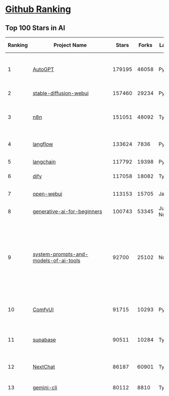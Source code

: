 [Github Ranking](../README.md)
==========

## Top 100 Stars in AI

| Ranking | Project Name | Stars | Forks | Language | Open Issues | Description | Last Commit |
| ------- | ------------ | ----- | ----- | -------- | ----------- | ----------- | ----------- |
| 1 | [AutoGPT](https://github.com/Significant-Gravitas/AutoGPT) | 179195 | 46058 | Python | 188 | AutoGPT is the vision of accessible AI for everyone, to use and to build on. Our mission is to provide the tools, so that you can focus on what matters. | 2025-10-23T01:53:38Z |
| 2 | [stable-diffusion-webui](https://github.com/AUTOMATIC1111/stable-diffusion-webui) | 157460 | 29234 | Python | 2368 | Stable Diffusion web UI | 2025-10-07T20:06:10Z |
| 3 | [n8n](https://github.com/n8n-io/n8n) | 151051 | 48092 | TypeScript | 768 | Fair-code workflow automation platform with native AI capabilities. Combine visual building with custom code, self-host or cloud, 400+ integrations. | 2025-10-23T02:19:05Z |
| 4 | [langflow](https://github.com/langflow-ai/langflow) | 133624 | 7836 | Python | 379 | Langflow is a powerful tool for building and deploying AI-powered agents and workflows. | 2025-10-23T01:54:17Z |
| 5 | [langchain](https://github.com/langchain-ai/langchain) | 117792 | 19398 | Python | 160 | 🦜🔗 Build context-aware reasoning applications | 2025-10-22T21:01:33Z |
| 6 | [dify](https://github.com/langgenius/dify) | 117058 | 18082 | TypeScript | 471 | Production-ready platform for agentic workflow development. | 2025-10-23T03:34:00Z |
| 7 | [open-webui](https://github.com/open-webui/open-webui) | 113153 | 15705 | JavaScript | 230 | User-friendly AI Interface (Supports Ollama, OpenAI API, ...) | 2025-10-23T02:35:40Z |
| 8 | [generative-ai-for-beginners](https://github.com/microsoft/generative-ai-for-beginners) | 100743 | 53345 | Jupyter Notebook | 5 | 21 Lessons, Get Started Building with Generative AI  | 2025-10-20T03:13:22Z |
| 9 | [system-prompts-and-models-of-ai-tools](https://github.com/x1xhlol/system-prompts-and-models-of-ai-tools) | 92700 | 25102 | None | 58 | FULL Augment Code, Claude Code, Cluely, CodeBuddy, Comet, Cursor, Devin AI, Junie, Kiro, Leap.new, Lovable, Manus Agent Tools, NotionAI, Orchids.app, Perplexity, Poke, Qoder, Replit, Same.dev, Trae, Traycer AI, VSCode Agent, Warp.dev, Windsurf, Xcode, Z.ai Code, dia & v0. (And other Open Sourced) System Prompts, Internal Tools & AI Models | 2025-10-19T18:44:24Z |
| 10 | [ComfyUI](https://github.com/comfyanonymous/ComfyUI) | 91715 | 10293 | Python | 2864 | The most powerful and modular diffusion model GUI, api and backend with a graph/nodes interface. | 2025-10-22T21:26:27Z |
| 11 | [supabase](https://github.com/supabase/supabase) | 90511 | 10284 | TypeScript | 240 | The Postgres development platform. Supabase gives you a dedicated Postgres database to build your web, mobile, and AI applications. | 2025-10-23T03:40:59Z |
| 12 | [NextChat](https://github.com/ChatGPTNextWeb/NextChat) | 86187 | 60901 | TypeScript | 675 | ✨ Light and Fast AI Assistant. Support: Web \| iOS \| MacOS \| Android \|  Linux \| Windows | 2025-10-22T00:30:51Z |
| 13 | [gemini-cli](https://github.com/google-gemini/gemini-cli) | 80112 | 8810 | TypeScript | 2079 | An open-source AI agent that brings the power of Gemini directly into your terminal. | 2025-10-23T03:12:04Z |
| 14 | [funNLP](https://github.com/fighting41love/funNLP) | 76753 | 15039 | Python | 34 | 中英文敏感词、语言检测、中外手机/电话归属地/运营商查询、名字推断性别、手机号抽取、身份证抽取、邮箱抽取、中日文人名库、中文缩写库、拆字词典、词汇情感值、停用词、反动词表、暴恐词表、繁简体转换、英文模拟中文发音、汪峰歌词生成器、职业名称词库、同义词库、反义词库、否定词库、汽车品牌词库、汽车零件词库、连续英文切割、各种中文词向量、公司名字大全、古诗词库、IT词库、财经词库、成语词库、地名词库、历史名人词库、诗词词库、医学词库、饮食词库、法律词库、汽车词库、动物词库、中文聊天语料、中文谣言数据、百度中文问答数据集、句子相似度匹配算法集合、bert资源、文本生成&摘要相关工具、cocoNLP信息抽取工具、国内电话号码正则匹配、清华大学XLORE:中英文跨语言百科知识图谱、清华大学人工智能技术系列报告、自然语言生成、NLU太难了系列、自动对联数据及机器人、用户名黑名单列表、罪名法务名词及分类模型、微信公众号语料、cs224n深度学习自然语言处理课程、中文手写汉字识别、中文自然语言处理 语料/数据集、变量命名神器、分词语料库+代码、任务型对话英文数据集、ASR 语音数据集 + 基于深度学习的中文语音识别系统、笑声检测器、Microsoft多语言数字/单位/如日期时间识别包、中华新华字典数据库及api(包括常用歇后语、成语、词语和汉字)、文档图谱自动生成、SpaCy 中文模型、Common Voice语音识别数据集新版、神经网络关系抽取、基于bert的命名实体识别、关键词(Keyphrase)抽取包pke、基于医疗领域知识图谱的问答系统、基于依存句法与语义角色标注的事件三元组抽取、依存句法分析4万句高质量标注数据、cnocr：用来做中文OCR的Python3包、中文人物关系知识图谱项目、中文nlp竞赛项目及代码汇总、中文字符数据、speech-aligner: 从“人声语音”及其“语言文本”产生音素级别时间对齐标注的工具、AmpliGraph: 知识图谱表示学习(Python)库：知识图谱概念链接预测、Scattertext 文本可视化(python)、语言/知识表示工具：BERT & ERNIE、中文对比英文自然语言处理NLP的区别综述、Synonyms中文近义词工具包、HarvestText领域自适应文本挖掘工具（新词发现-情感分析-实体链接等）、word2word：(Python)方便易用的多语言词-词对集：62种语言/3,564个多语言对、语音识别语料生成工具：从具有音频/字幕的在线视频创建自动语音识别(ASR)语料库、构建医疗实体识别的模型（包含词典和语料标注）、单文档非监督的关键词抽取、Kashgari中使用gpt-2语言模型、开源的金融投资数据提取工具、文本自动摘要库TextTeaser: 仅支持英文、人民日报语料处理工具集、一些关于自然语言的基本模型、基于14W歌曲知识库的问答尝试--功能包括歌词接龙and已知歌词找歌曲以及歌曲歌手歌词三角关系的问答、基于Siamese bilstm模型的相似句子判定模型并提供训练数据集和测试数据集、用Transformer编解码模型实现的根据Hacker News文章标题自动生成评论、用BERT进行序列标记和文本分类的模板代码、LitBank：NLP数据集——支持自然语言处理和计算人文学科任务的100部带标记英文小说语料、百度开源的基准信息抽取系统、虚假新闻数据集、Facebook: LAMA语言模型分析，提供Transformer-XL/BERT/ELMo/GPT预训练语言模型的统一访问接口、CommonsenseQA：面向常识的英文QA挑战、中文知识图谱资料、数据及工具、各大公司内部里大牛分享的技术文档 PDF 或者 PPT、自然语言生成SQL语句（英文）、中文NLP数据增强（EDA）工具、英文NLP数据增强工具 、基于医药知识图谱的智能问答系统、京东商品知识图谱、基于mongodb存储的军事领域知识图谱问答项目、基于远监督的中文关系抽取、语音情感分析、中文ULMFiT-情感分析-文本分类-语料及模型、一个拍照做题程序、世界各国大规模人名库、一个利用有趣中文语料库 qingyun 训练出来的中文聊天机器人、中文聊天机器人seqGAN、省市区镇行政区划数据带拼音标注、教育行业新闻语料库包含自动文摘功能、开放了对话机器人-知识图谱-语义理解-自然语言处理工具及数据、中文知识图谱：基于百度百科中文页面-抽取三元组信息-构建中文知识图谱、masr: 中文语音识别-提供预训练模型-高识别率、Python音频数据增广库、中文全词覆盖BERT及两份阅读理解数据、ConvLab：开源多域端到端对话系统平台、中文自然语言处理数据集、基于最新版本rasa搭建的对话系统、基于TensorFlow和BERT的管道式实体及关系抽取、一个小型的证券知识图谱/知识库、复盘所有NLP比赛的TOP方案、OpenCLaP：多领域开源中文预训练语言模型仓库、UER：基于不同语料+编码器+目标任务的中文预训练模型仓库、中文自然语言处理向量合集、基于金融-司法领域(兼有闲聊性质)的聊天机器人、g2pC：基于上下文的汉语读音自动标记模块、Zincbase 知识图谱构建工具包、诗歌质量评价/细粒度情感诗歌语料库、快速转化「中文数字」和「阿拉伯数字」、百度知道问答语料库、基于知识图谱的问答系统、jieba_fast 加速版的jieba、正则表达式教程、中文阅读理解数据集、基于BERT等最新语言模型的抽取式摘要提取、Python利用深度学习进行文本摘要的综合指南、知识图谱深度学习相关资料整理、维基大规模平行文本语料、StanfordNLP 0.2.0：纯Python版自然语言处理包、NeuralNLP-NeuralClassifier：腾讯开源深度学习文本分类工具、端到端的封闭域对话系统、中文命名实体识别：NeuroNER vs. BertNER、新闻事件线索抽取、2019年百度的三元组抽取比赛：“科学空间队”源码、基于依存句法的开放域文本知识三元组抽取和知识库构建、中文的GPT2训练代码、ML-NLP - 机器学习(Machine Learning)NLP面试中常考到的知识点和代码实现、nlp4han:中文自然语言处理工具集(断句/分词/词性标注/组块/句法分析/语义分析/NER/N元语法/HMM/代词消解/情感分析/拼写检查、XLM：Facebook的跨语言预训练语言模型、用基于BERT的微调和特征提取方法来进行知识图谱百度百科人物词条属性抽取、中文自然语言处理相关的开放任务-数据集-当前最佳结果、CoupletAI - 基于CNN+Bi-LSTM+Attention 的自动对对联系统、抽象知识图谱、MiningZhiDaoQACorpus - 580万百度知道问答数据挖掘项目、brat rapid annotation tool: 序列标注工具、大规模中文知识图谱数据：1.4亿实体、数据增强在机器翻译及其他nlp任务中的应用及效果、allennlp阅读理解:支持多种数据和模型、PDF表格数据提取工具 、 Graphbrain：AI开源软件库和科研工具，目的是促进自动意义提取和文本理解以及知识的探索和推断、简历自动筛选系统、基于命名实体识别的简历自动摘要、中文语言理解测评基准，包括代表性的数据集&基准模型&语料库&排行榜、树洞 OCR 文字识别 、从包含表格的扫描图片中识别表格和文字、语声迁移、Python口语自然语言处理工具集(英文)、 similarity：相似度计算工具包，java编写、海量中文预训练ALBERT模型 、Transformers 2.0 、基于大规模音频数据集Audioset的音频增强 、Poplar：网页版自然语言标注工具、图片文字去除，可用于漫画翻译 、186种语言的数字叫法库、Amazon发布基于知识的人-人开放领域对话数据集 、中文文本纠错模块代码、繁简体转换 、 Python实现的多种文本可读性评价指标、类似于人名/地名/组织机构名的命名体识别数据集 、东南大学《知识图谱》研究生课程(资料)、. 英文拼写检查库 、 wwsearch是企业微信后台自研的全文检索引擎、CHAMELEON：深度学习新闻推荐系统元架构 、 8篇论文梳理BERT相关模型进展与反思、DocSearch：免费文档搜索引擎、 LIDA：轻量交互式对话标注工具 、aili - the fastest in-memory index in the East 东半球最快并发索引 、知识图谱车音工作项目、自然语言生成资源大全 、中日韩分词库mecab的Python接口库、中文文本摘要/关键词提取、汉字字符特征提取器 (featurizer)，提取汉字的特征（发音特征、字形特征）用做深度学习的特征、中文生成任务基准测评 、中文缩写数据集、中文任务基准测评 - 代表性的数据集-基准(预训练)模型-语料库-baseline-工具包-排行榜、PySS3：面向可解释AI的SS3文本分类器机器可视化工具 、中文NLP数据集列表、COPE - 格律诗编辑程序、doccano：基于网页的开源协同多语言文本标注工具 、PreNLP：自然语言预处理库、简单的简历解析器，用来从简历中提取关键信息、用于中文闲聊的GPT2模型：GPT2-chitchat、基于检索聊天机器人多轮响应选择相关资源列表(Leaderboards、Datasets、Papers)、(Colab)抽象文本摘要实现集锦(教程 、词语拼音数据、高效模糊搜索工具、NLP数据增广资源集、微软对话机器人框架 、 GitHub Typo Corpus：大规模GitHub多语言拼写错误/语法错误数据集、TextCluster：短文本聚类预处理模块 Short text cluster、面向语音识别的中文文本规范化、BLINK：最先进的实体链接库、BertPunc：基于BERT的最先进标点修复模型、Tokenizer：快速、可定制的文本词条化库、中文语言理解测评基准，包括代表性的数据集、基准(预训练)模型、语料库、排行榜、spaCy 医学文本挖掘与信息提取 、 NLP任务示例项目代码集、 python拼写检查库、chatbot-list - 行业内关于智能客服、聊天机器人的应用和架构、算法分享和介绍、语音质量评价指标(MOSNet, BSSEval, STOI, PESQ, SRMR)、 用138GB语料训练的法文RoBERTa预训练语言模型 、BERT-NER-Pytorch：三种不同模式的BERT中文NER实验、无道词典 - 有道词典的命令行版本，支持英汉互查和在线查询、2019年NLP亮点回顾、 Chinese medical dialogue data 中文医疗对话数据集 、最好的汉字数字(中文数字)-阿拉伯数字转换工具、 基于百科知识库的中文词语多词义/义项获取与特定句子词语语义消歧、awesome-nlp-sentiment-analysis - 情感分析、情绪原因识别、评价对象和评价词抽取、LineFlow：面向所有深度学习框架的NLP数据高效加载器、中文医学NLP公开资源整理 、MedQuAD：(英文)医学问答数据集、将自然语言数字串解析转换为整数和浮点数、Transfer Learning in Natural Language Processing (NLP) 、面向语音识别的中文/英文发音辞典、Tokenizers：注重性能与多功能性的最先进分词器、CLUENER 细粒度命名实体识别 Fine Grained Named Entity Recognition、 基于BERT的中文命名实体识别、中文谣言数据库、NLP数据集/基准任务大列表、nlp相关的一些论文及代码, 包括主题模型、词向量(Word Embedding)、命名实体识别(NER)、文本分类(Text Classificatin)、文本生成(Text Generation)、文本相似性(Text Similarity)计算等，涉及到各种与nlp相关的算法，基于keras和tensorflow 、Python文本挖掘/NLP实战示例、 Blackstone：面向非结构化法律文本的spaCy pipeline和NLP模型通过同义词替换实现文本“变脸” 、中文 预训练 ELECTREA 模型: 基于对抗学习 pretrain Chinese Model 、albert-chinese-ner - 用预训练语言模型ALBERT做中文NER 、基于GPT2的特定主题文本生成/文本增广、开源预训练语言模型合集、多语言句向量包、编码、标记和实现：一种可控高效的文本生成方法、 英文脏话大列表 、attnvis：GPT2、BERT等transformer语言模型注意力交互可视化、CoVoST：Facebook发布的多语种语音-文本翻译语料库，包括11种语言(法语、德语、荷兰语、俄语、西班牙语、意大利语、土耳其语、波斯语、瑞典语、蒙古语和中文)的语音、文字转录及英文译文、Jiagu自然语言处理工具 - 以BiLSTM等模型为基础，提供知识图谱关系抽取 中文分词 词性标注 命名实体识别 情感分析 新词发现 关键词 文本摘要 文本聚类等功能、用unet实现对文档表格的自动检测，表格重建、NLP事件提取文献资源列表 、 金融领域自然语言处理研究资源大列表、CLUEDatasetSearch - 中英文NLP数据集：搜索所有中文NLP数据集，附常用英文NLP数据集 、medical_NER - 中文医学知识图谱命名实体识别 、(哈佛)讲因果推理的免费书、知识图谱相关学习资料/数据集/工具资源大列表、Forte：灵活强大的自然语言处理pipeline工具集 、Python字符串相似性算法库、PyLaia：面向手写文档分析的深度学习工具包、TextFooler：针对文本分类/推理的对抗文本生成模块、Haystack：灵活、强大的可扩展问答(QA)框架、中文关键短语抽取工具 | 2024-05-10T07:38:24Z |
| 15 | [netdata](https://github.com/netdata/netdata) | 76450 | 6207 | C | 170 | The fastest path to AI-powered full stack observability, even for lean teams. | 2025-10-23T00:37:44Z |
| 16 | [LLMs-from-scratch](https://github.com/rasbt/LLMs-from-scratch) | 76001 | 11178 | Jupyter Notebook | 3 | Implement a ChatGPT-like LLM in PyTorch from scratch, step by step | 2025-10-22T02:19:45Z |
| 17 | [Deep-Live-Cam](https://github.com/hacksider/Deep-Live-Cam) | 74118 | 10822 | Python | 64 | real time face swap and one-click video deepfake with only a single image | 2025-10-15T17:32:43Z |
| 18 | [awesome-mcp-servers](https://github.com/punkpeye/awesome-mcp-servers) | 73420 | 6129 | None | 47 | A collection of MCP servers. | 2025-10-20T05:44:11Z |
| 19 | [awesome-llm-apps](https://github.com/Shubhamsaboo/awesome-llm-apps) | 72616 | 9419 | Python | 4 | Collection of awesome LLM apps with AI Agents and RAG using OpenAI, Anthropic, Gemini and opensource models. | 2025-10-19T17:51:53Z |
| 20 | [browser-use](https://github.com/browser-use/browser-use) | 71643 | 8480 | Python | 137 | 🌐 Make websites accessible for AI agents. Automate tasks online with ease. | 2025-10-23T02:22:07Z |
| 21 | [lobe-chat](https://github.com/lobehub/lobe-chat) | 67081 | 13859 | TypeScript | 885 | 🤯 Lobe Chat - an open-source, modern design AI chat framework. Supports multiple AI providers (OpenAI / Claude 4 / Gemini / DeepSeek / Ollama / Qwen), Knowledge Base (file upload / RAG ), one click install MCP Marketplace and Artifacts / Thinking. One-click FREE deployment of your private AI Agent application. | 2025-10-23T03:39:00Z |
| 22 | [ragflow](https://github.com/infiniflow/ragflow) | 66425 | 7030 | TypeScript | 2924 | RAGFlow is a leading open-source Retrieval-Augmented Generation (RAG) engine that fuses cutting-edge RAG with Agent capabilities to create a superior context layer for LLMs | 2025-10-23T03:13:21Z |
| 23 | [AppFlowy](https://github.com/AppFlowy-IO/AppFlowy) | 66090 | 4678 | Dart | 967 | Bring projects, wikis, and teams together with AI. AppFlowy is the AI collaborative workspace where you achieve more without losing control of your data. The leading open source Notion alternative. | 2025-10-16T04:07:09Z |
| 24 | [Prompt-Engineering-Guide](https://github.com/dair-ai/Prompt-Engineering-Guide) | 65101 | 6775 | MDX | 153 | 🐙 Guides, papers, lessons, notebooks and resources for prompt engineering, context engineering, RAG, and AI Agents. | 2025-10-16T15:44:13Z |
| 25 | [firecrawl](https://github.com/firecrawl/firecrawl) | 64309 | 5099 | TypeScript | 22 | 🔥 The Web Data API for AI - Turn entire websites into LLM-ready markdown or structured data | 2025-10-23T03:30:52Z |
| 26 | [LLaMA-Factory](https://github.com/hiyouga/LLaMA-Factory) | 60631 | 7344 | Python | 724 | Unified Efficient Fine-Tuning of 100+ LLMs & VLMs (ACL 2024) | 2025-10-22T12:54:52Z |
| 27 | [PaddleOCR](https://github.com/PaddlePaddle/PaddleOCR) | 60538 | 9077 | Python | 172 | Turn any PDF or image document into structured data for your AI. A powerful, lightweight OCR toolkit that bridges the gap between images/PDFs and LLMs. Supports 100+ languages. | 2025-10-22T10:39:28Z |
| 28 | [MetaGPT](https://github.com/FoundationAgents/MetaGPT) | 59046 | 7163 | Python | 10 | 🌟 The Multi-Agent Framework: First AI Software Company, Towards Natural Language Programming | 2025-10-04T05:57:57Z |
| 29 | [gpt-engineer](https://github.com/AntonOsika/gpt-engineer) | 54953 | 7332 | Python | 31 | CLI platform to experiment with codegen. Precursor to: https://lovable.dev | 2025-05-14T10:15:10Z |
| 30 | [crawl4ai](https://github.com/unclecode/crawl4ai) | 54910 | 5497 | Python | 163 | 🚀🤖 Crawl4AI: Open-source LLM Friendly Web Crawler & Scraper. Don't be shy, join here: https://discord.gg/jP8KfhDhyN | 2025-10-22T14:34:19Z |
| 31 | [ChatGPT](https://github.com/lencx/ChatGPT) | 54196 | 6186 | Rust | 852 | 🔮 ChatGPT Desktop Application (Mac, Windows and Linux) | 2024-08-29T17:58:11Z |
| 32 | [meilisearch](https://github.com/meilisearch/meilisearch) | 53914 | 2222 | Rust | 213 | A lightning-fast search engine API bringing AI-powered hybrid search to your sites and applications. | 2025-10-21T08:44:58Z |
| 33 | [OpenBB](https://github.com/OpenBB-finance/OpenBB) | 53781 | 5171 | Python | 32 | Financial data platform for analysts, quants and AI agents. | 2025-10-22T18:39:32Z |
| 34 | [autogen](https://github.com/microsoft/autogen) | 51024 | 7785 | Python | 406 | A programming framework for agentic AI | 2025-10-08T04:58:17Z |
| 35 | [anything-llm](https://github.com/Mintplex-Labs/anything-llm) | 50289 | 5276 | JavaScript | 264 | The all-in-one Desktop & Docker AI application with built-in RAG, AI agents, No-code agent builder, MCP compatibility,  and more. | 2025-10-23T01:03:20Z |
| 36 | [MoneyPrinterTurbo](https://github.com/harry0703/MoneyPrinterTurbo) | 46986 | 6566 | Python | 197 | 利用AI大模型，一键生成高清短视频 Generate short videos with one click using AI LLM. | 2025-06-11T06:34:54Z |
| 37 | [Flowise](https://github.com/FlowiseAI/Flowise) | 45978 | 22864 | TypeScript | 607 | Build AI Agents, Visually | 2025-10-22T08:11:05Z |
| 38 | [llm-app](https://github.com/pathwaycom/llm-app) | 45967 | 1176 | Jupyter Notebook | 4 | Ready-to-run cloud templates for RAG, AI pipelines, and enterprise search with live data. 🐳Docker-friendly.⚡Always in sync with Sharepoint, Google Drive, S3, Kafka, PostgreSQL, real-time data APIs, and more. | 2025-10-03T08:32:04Z |
| 39 | [dbeaver](https://github.com/dbeaver/dbeaver) | 45883 | 3879 | Java | 3088 | Free universal database tool and SQL client | 2025-10-22T16:58:37Z |
| 40 | [text-generation-webui](https://github.com/oobabooga/text-generation-webui) | 45218 | 5819 | Python | 2600 | The definitive Web UI for local AI, with powerful features and easy setup. | 2025-10-22T17:59:28Z |
| 41 | [JeecgBoot](https://github.com/jeecgboot/JeecgBoot) | 44124 | 15614 | Java | 29 | 🔥AI低代码平台，助力企业快速实现低代码开发和构建AI应用！前后端分离架构 SpringBoot3，SpringCloud、MybatisPlus，Ant Design&Vue3、TS+vite！强大代码生成器实现前后端一键生成，无需手写代码! 引领AI低代码开发模式：AI生成→在线编码→代码生成→手工合并，解决Java项目80%重复工作，提升效率，节省成本，兼顾灵活性~ | 2025-10-22T07:26:40Z |
| 42 | [ClickHouse](https://github.com/ClickHouse/ClickHouse) | 43519 | 7736 | C++ | 4665 | ClickHouse® is a real-time analytics database management system | 2025-10-23T00:02:36Z |
| 43 | [AI-For-Beginners](https://github.com/microsoft/AI-For-Beginners) | 43304 | 8476 | Jupyter Notebook | 1 | 12 Weeks, 24 Lessons, AI for All! | 2025-10-17T20:20:06Z |
| 44 | [ai-agents-for-beginners](https://github.com/microsoft/ai-agents-for-beginners) | 43111 | 14312 | Jupyter Notebook | 7 | 12 Lessons to Get Started Building AI Agents | 2025-10-20T09:23:53Z |
| 45 | [airflow](https://github.com/apache/airflow) | 42891 | 15814 | Python | 1344 | Apache Airflow - A platform to programmatically author, schedule, and monitor workflows | 2025-10-23T00:07:47Z |
| 46 | [GitHubDaily](https://github.com/GitHubDaily/GitHubDaily) | 42589 | 4319 | None | 437 | 坚持分享 GitHub 上高质量、有趣实用的开源技术教程、开发者工具、编程网站、技术资讯。A list cool, interesting projects of GitHub. | 2025-03-20T08:54:47Z |
| 47 | [docling](https://github.com/docling-project/docling) | 42056 | 3004 | Python | 647 | Get your documents ready for gen AI | 2025-10-22T11:31:31Z |
| 48 | [ai-hedge-fund](https://github.com/virattt/ai-hedge-fund) | 42027 | 7426 | Python | 25 | An AI Hedge Fund Team | 2025-10-11T18:20:27Z |
| 49 | [kong](https://github.com/Kong/kong) | 42020 | 5005 | Lua | 62 | 🦍 The Cloud-Native Gateway for APIs & AI | 2025-10-21T06:52:36Z |
| 50 | [mem0](https://github.com/mem0ai/mem0) | 41609 | 4460 | Python | 289 | Universal memory layer for AI Agents; Announcing OpenMemory MCP - local and secure memory management. | 2025-10-22T17:30:45Z |
| 51 | [ailearning](https://github.com/apachecn/ailearning) | 41607 | 11594 | Python | 3 | AiLearning：数据分析+机器学习实战+线性代数+PyTorch+NLTK+TF2 | 2024-11-12T16:21:55Z |
| 52 | [ColossalAI](https://github.com/hpcaitech/ColossalAI) | 41205 | 4534 | Python | 430 | Making large AI models cheaper, faster and more accessible | 2025-10-13T17:34:46Z |
| 53 | [spec-kit](https://github.com/github/spec-kit) | 40795 | 3476 | Python | 337 | 💫 Toolkit to help you get started with Spec-Driven Development | 2025-10-22T20:17:17Z |
| 54 | [upscayl](https://github.com/upscayl/upscayl) | 40667 | 1904 | TypeScript | 56 | 🆙 Upscayl - #1 Free and Open Source AI Image Upscaler for Linux, MacOS and Windows. | 2025-09-24T19:44:23Z |
| 55 | [crewAI](https://github.com/crewAIInc/crewAI) | 39492 | 5254 | Python | 40 | Framework for orchestrating role-playing, autonomous AI agents. By fostering collaborative intelligence, CrewAI empowers agents to work together seamlessly, tackling complex tasks. | 2025-10-23T03:13:15Z |
| 56 | [chatgpt-on-wechat](https://github.com/zhayujie/chatgpt-on-wechat) | 39461 | 9456 | Python | 308 | 基于大模型搭建的聊天机器人，同时支持 微信公众号、企业微信应用、飞书、钉钉 等接入，可选择ChatGPT/Claude/DeepSeek/文心一言/讯飞星火/通义千问/ Gemini/GLM-4/Kimi/LinkAI，能处理文本、语音和图片，访问操作系统和互联网，支持基于自有知识库进行定制企业智能客服。 | 2025-10-22T10:32:10Z |
| 57 | [ray](https://github.com/ray-project/ray) | 39440 | 6810 | Python | 2816 | Ray is an AI compute engine. Ray consists of a core distributed runtime and a set of AI Libraries for accelerating ML workloads. | 2025-10-23T02:55:14Z |
| 58 | [photoprism](https://github.com/photoprism/photoprism) | 38619 | 2158 | Go | 444 | AI-Powered Photos App for the Decentralized Web 🌈💎✨ | 2025-10-22T17:59:13Z |
| 59 | [quivr](https://github.com/QuivrHQ/quivr) | 38537 | 3681 | Python | 2 | Opiniated RAG for integrating GenAI in your apps 🧠   Focus on your product rather than the RAG. Easy integration in existing products with customisation!  Any LLM: GPT4, Groq, Llama. Any Vectorstore: PGVector, Faiss. Any Files. Anyway you want.  | 2025-07-09T12:55:23Z |
| 60 | [aider](https://github.com/Aider-AI/aider) | 38048 | 3599 | Python | 1060 | aider is AI pair programming in your terminal | 2025-10-05T19:11:17Z |
| 61 | [Open-Assistant](https://github.com/LAION-AI/Open-Assistant) | 37481 | 3302 | Python | 227 | OpenAssistant is a chat-based assistant that understands tasks, can interact with third-party systems, and retrieve information dynamically to do so. | 2024-08-17T01:55:35Z |
| 62 | [chatbox](https://github.com/chatboxai/chatbox) | 37014 | 3747 | TypeScript | 889 | User-friendly Desktop Client App for AI Models/LLMs (GPT, Claude, Gemini, Ollama...) | 2025-10-22T15:26:34Z |
| 63 | [ToolJet](https://github.com/ToolJet/ToolJet) | 36779 | 4854 | JavaScript | 644 | ToolJet is the open-source foundation of ToolJet AI - the AI-native platform for building internal tools, dashboard, business applications, workflows and AI agents 🚀 | 2025-10-22T21:25:25Z |
| 64 | [MockingBird](https://github.com/babysor/MockingBird) | 36710 | 5270 | Python | 478 | 🚀AI拟声: 5秒内克隆您的声音并生成任意语音内容 Clone a voice in 5 seconds to generate arbitrary speech in real-time | 2024-11-15T05:00:29Z |
| 65 | [google-research](https://github.com/google-research/google-research) | 36585 | 8219 | Jupyter Notebook | 1076 | Google Research | 2025-10-15T19:07:15Z |
| 66 | [cursor-free-vip](https://github.com/yeongpin/cursor-free-vip) | 36527 | 4496 | Python | 618 | [Support 0.49.x]（Reset Cursor AI MachineID & Bypass Higher Token Limit） Cursor Ai ，自动重置机器ID ， 免费升级使用Pro功能: You've reached your trial request limit. / Too many free trial accounts used on this machine. Please upgrade to pro. We have this limit in place to prevent abuse. Please let us know if you believe this is a mistake. | 2025-09-16T03:47:39Z |
| 67 | [mindsdb](https://github.com/mindsdb/mindsdb) | 36516 | 5878 | Python | 55 | AI Analytics and Knowledge Engine for RAG over large-scale, heterogeneous data. - The only MCP Server you'll ever need | 2025-10-22T22:46:17Z |
| 68 | [LocalAI](https://github.com/mudler/LocalAI) | 35964 | 2853 | Go | 270 | :robot: The free, Open Source alternative to OpenAI, Claude and others. Self-hosted and local-first. Drop-in replacement for OpenAI,  running on consumer-grade hardware. No GPU required. Runs gguf, transformers, diffusers and many more. Features: Generate Text, Audio, Video, Images, Voice Cloning, Distributed, P2P and decentralized inference | 2025-10-22T21:05:28Z |
| 69 | [Folo](https://github.com/RSSNext/Folo) | 35271 | 1710 | TypeScript | 292 | 🧡 Follow everything in one place | 2025-10-23T03:41:31Z |
| 70 | [AgentGPT](https://github.com/reworkd/AgentGPT) | 35113 | 9482 | TypeScript | 130 | 🤖 Assemble, configure, and deploy autonomous AI Agents in your browser. | 2025-04-29T01:19:32Z |
| 71 | [awesome-cursorrules](https://github.com/PatrickJS/awesome-cursorrules) | 34775 | 2954 | MDX | 37 | 📄  Configuration files that enhance Cursor AI editor experience with custom rules and behaviors | 2025-09-24T22:10:23Z |
| 72 | [context7](https://github.com/upstash/context7) | 34709 | 1720 | JavaScript | 85 | Context7 MCP Server -- Up-to-date code documentation for LLMs and AI code editors | 2025-10-22T21:31:09Z |
| 73 | [agno](https://github.com/agno-agi/agno) | 34530 | 4520 | Python | 126 | Multi-agent framework, runtime and control plane. Built for speed, privacy, and scale. | 2025-10-22T23:14:01Z |
| 74 | [gold-miner](https://github.com/xitu/gold-miner) | 34274 | 5042 | None | 11 | 🥇掘金翻译计划，可能是世界最大最好的英译中技术社区，最懂读者和译者的翻译平台： | 2024-04-17T09:44:37Z |
| 75 | [Fabric](https://github.com/danielmiessler/Fabric) | 33963 | 3467 | JavaScript | 40 | Fabric is an open-source framework for augmenting humans using AI. It provides a modular system for solving specific problems using a crowdsourced set of AI prompts that can be used anywhere. | 2025-10-21T08:08:38Z |
| 76 | [ruoyi-vue-pro](https://github.com/YunaiV/ruoyi-vue-pro) | 33704 | 7275 | Java | 7 | 🔥 官方推荐 🔥 RuoYi-Vue 全新 Pro 版本，优化重构所有功能。基于 Spring Boot + MyBatis Plus + Vue & Element 实现的后台管理系统 + 微信小程序，支持 RBAC 动态权限、数据权限、SaaS 多租户、Flowable 工作流、三方登录、支付、短信、商城、CRM、ERP、AI 大模型等功能。你的 ⭐️ Star ⭐️，是作者生发的动力！ | 2025-10-12T07:41:03Z |
| 77 | [gpt-pilot](https://github.com/Pythagora-io/gpt-pilot) | 33514 | 3454 | Python | 238 | The first real AI developer | 2025-09-11T13:41:50Z |
| 78 | [spaCy](https://github.com/explosion/spaCy) | 32690 | 4604 | Python | 175 | 💫 Industrial-strength Natural Language Processing (NLP) in Python | 2025-05-28T15:28:05Z |
| 79 | [qlib](https://github.com/microsoft/qlib) | 32526 | 5017 | Python | 257 | Qlib is an AI-oriented Quant investment platform that aims to use AI tech to empower Quant Research, from exploring ideas to implementing productions. Qlib supports diverse ML modeling paradigms, including supervised learning, market dynamics modeling, and RL, and is now equipped with https://github.com/microsoft/RD-Agent to automate R&D process. | 2025-10-17T05:22:09Z |
| 80 | [chatbot-ui](https://github.com/mckaywrigley/chatbot-ui) | 32519 | 9368 | TypeScript | 181 | AI chat for any model. | 2024-08-03T00:38:07Z |
| 81 | [tabby](https://github.com/TabbyML/tabby) | 32294 | 1621 | Rust | 218 | Self-hosted AI coding assistant | 2025-09-26T20:03:32Z |
| 82 | [nacos](https://github.com/alibaba/nacos) | 32174 | 13157 | Java | 252 | an easy-to-use dynamic service discovery, configuration and service management platform for building AI cloud native applications. | 2025-10-21T21:17:28Z |
| 83 | [exo](https://github.com/exo-explore/exo) | 32054 | 2161 | Python | 373 | Run your own AI cluster at home with everyday devices 📱💻 🖥️⌚ | 2025-10-21T16:29:52Z |
| 84 | [fairseq](https://github.com/facebookresearch/fairseq) | 31877 | 6614 | Python | 1194 | Facebook AI Research Sequence-to-Sequence Toolkit written in Python. | 2025-09-30T11:16:06Z |
| 85 | [netron](https://github.com/lutzroeder/netron) | 31615 | 3013 | JavaScript | 21 | Visualizer for neural network, deep learning and machine learning models | 2025-10-23T02:34:54Z |
| 86 | [cursor](https://github.com/cursor/cursor) | 31489 | 2076 | None | 2195 | The AI Code Editor | 2025-10-22T22:53:11Z |
| 87 | [khoj](https://github.com/khoj-ai/khoj) | 31377 | 1846 | Python | 75 | Your AI second brain. Self-hostable. Get answers from the web or your docs. Build custom agents, schedule automations, do deep research. Turn any online or local LLM into your personal, autonomous AI (gpt, claude, gemini, llama, qwen, mistral). Get started - free. | 2025-09-16T09:17:58Z |
| 88 | [LibreChat](https://github.com/danny-avila/LibreChat) | 30956 | 5981 | TypeScript | 207 | Enhanced ChatGPT Clone: Features Agents, MCP, DeepSeek, Anthropic, AWS, OpenAI, Responses API, Azure, Groq, o1, GPT-5, Mistral, OpenRouter, Vertex AI, Gemini, Artifacts, AI model switching, message search, Code Interpreter, langchain, DALL-E-3, OpenAPI Actions, Functions, Secure Multi-User Auth, Presets, open-source for self-hosting. Active. | 2025-10-22T20:39:23Z |
| 89 | [AI-Expert-Roadmap](https://github.com/AMAI-GmbH/AI-Expert-Roadmap) | 30417 | 2548 | JavaScript | 13 | Roadmap to becoming an Artificial Intelligence Expert in 2022 | 2025-09-12T14:59:30Z |
| 90 | [roop](https://github.com/s0md3v/roop) | 30299 | 6894 | Python | 0 | one-click face swap | 2024-08-19T12:57:17Z |
| 91 | [pytorch-lightning](https://github.com/Lightning-AI/pytorch-lightning) | 30299 | 3580 | Python | 822 | Pretrain, finetune ANY AI model of ANY size on 1 or 10,000+ GPUs with zero code changes. | 2025-10-22T18:17:07Z |
| 92 | [Mr.-Ranedeer-AI-Tutor](https://github.com/JushBJJ/Mr.-Ranedeer-AI-Tutor) | 29664 | 3378 | None | 14 | A GPT-4 AI Tutor Prompt for customizable personalized learning experiences. | 2025-09-30T08:08:00Z |
| 93 | [continue](https://github.com/continuedev/continue) | 29426 | 3658 | TypeScript | 626 | ⏩ Ship faster with Continuous AI. Build and run custom agents across your IDE, terminal, and CI | 2025-10-23T03:38:20Z |
| 94 | [PDFMathTranslate](https://github.com/Byaidu/PDFMathTranslate) | 29200 | 2579 | Python | 110 | [EMNLP 2025 Demo] PDF scientific paper translation with preserved formats - 基于 AI 完整保留排版的 PDF 文档全文双语翻译，支持 Google/DeepL/Ollama/OpenAI 等服务，提供 CLI/GUI/MCP/Docker/Zotero | 2025-10-20T14:01:13Z |
| 95 | [Jobs_Applier_AI_Agent_AIHawk](https://github.com/feder-cr/Jobs_Applier_AI_Agent_AIHawk) | 29006 | 4409 | Python | 11 | AIHawk aims to easy job hunt process by automating the job application process. Utilizing artificial intelligence, it enables users to apply for multiple jobs in a tailored way. | 2025-05-28T13:24:12Z |
| 96 | [opencode](https://github.com/sst/opencode) | 28800 | 2173 | TypeScript | 906 | The AI coding agent built for the terminal. | 2025-10-22T23:31:41Z |
| 97 | [500-AI-Machine-learning-Deep-learning-Computer-vision-NLP-Projects-with-code](https://github.com/ashishpatel26/500-AI-Machine-learning-Deep-learning-Computer-vision-NLP-Projects-with-code) | 28262 | 6357 | None | 47 | 500 AI Machine learning Deep learning Computer vision NLP Projects with code | 2025-08-01T11:54:09Z |
| 98 | [so-vits-svc](https://github.com/svc-develop-team/so-vits-svc) | 27698 | 5063 | Python | 21 | SoftVC VITS Singing Voice Conversion | 2023-11-11T13:11:31Z |
| 99 | [Genesis](https://github.com/Genesis-Embodied-AI/Genesis) | 27434 | 2520 | Python | 105 | A generative world for general-purpose robotics & embodied AI learning. | 2025-10-22T19:08:06Z |
| 100 | [nx](https://github.com/nrwl/nx) | 27300 | 2612 | TypeScript | 633 | Get to green PRs in half the time. Nx optimizes your builds, scales your CI, and fixes failed PRs. Built for developers and AI agents. | 2025-10-22T23:06:00Z |

